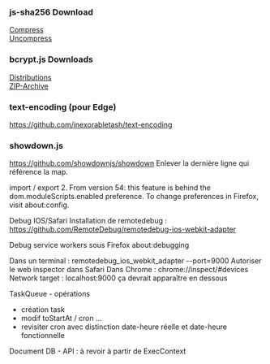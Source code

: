 ### js-sha256 Download
[Compress](https://raw.github.com/emn178/js-sha256/master/build/sha256.min.js)  
[Uncompress](https://raw.github.com/emn178/js-sha256/master/src/sha256.js)

### bcrypt.js Downloads
[Distributions](https://github.com/dcodeIO/bcrypt.js/tree/master/dist)  
[ZIP-Archive](https://github.com/dcodeIO/bcrypt.js/archive/master.zip)

### text-encoding (pour Edge)
https://github.com/inexorabletash/text-encoding  

### showdown.js
https://github.com/showdownjs/showdown
Enlever la dernière ligne qui référence la map.

import / export
2. From version 54: this feature is behind the dom.moduleScripts.enabled preference. To change preferences in Firefox, visit about:config.

Debug IOS/Safari
Installation de remotedebug :
https://github.com/RemoteDebug/remotedebug-ios-webkit-adapter

Debug service workers sous Firefox about:debugging

Dans un terminal : remotedebug_ios_webkit_adapter --port=9000
Autoriser le web inspector dans Safari
Dans Chrome : chrome://inspect/#devices
Network target : localhost:9000
ça devrait apparaître en dessous

TaskQueue - opérations
- création task
- modif toStartAt / cron ...
- revisiter cron avec distinction date-heure réelle et date-heure fonctionnelle

Document DB - API : à revoir à partir de ExecContext

